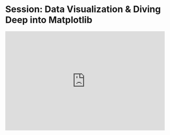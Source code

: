 <h1>Session: Data Visualization & Diving Deep into Matplotlib</h1>
<iframe width="100%" height="315" src="https://www.youtube.com/embed/fgysRlKaYbM" title="YouTube video player" frameborder="0" allow="accelerometer; autoplay; clipboard-write; encrypted-media; gyroscope; picture-in-picture" allowfullscreen></iframe>